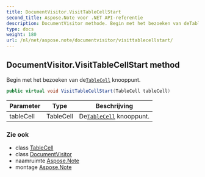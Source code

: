 ```yaml
---
title: DocumentVisitor.VisitTableCellStart
second_title: Aspose.Note voor .NET API-referentie
description: DocumentVisitor methode. Begin met het bezoeken van deTableCell knooppunt.
type: docs
weight: 180
url: /nl/net/aspose.note/documentvisitor/visittablecellstart/
---
```

## DocumentVisitor.VisitTableCellStart method

Begin met het bezoeken van de[`TableCell`](../../tablecell/) knooppunt.

```csharp
public virtual void VisitTableCellStart(TableCell tableCell)
```

| Parameter | Type | Beschrijving |
| --- | --- | --- |
| tableCell | TableCell | De[`TableCell`](../../tablecell/) knooppunt. |

### Zie ook

* class [TableCell](../../tablecell/)
* class [DocumentVisitor](../)
* naamruimte [Aspose.Note](../../documentvisitor/)
* montage [Aspose.Note](../../../)


